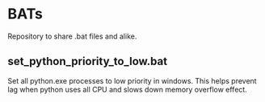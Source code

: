 # BATs
Repository to share .bat files and alike.

## set_python_priority_to_low.bat
Set all python.exe processes to low priority in windows. This helps prevent lag when python uses all CPU and slows down memory overflow effect.
